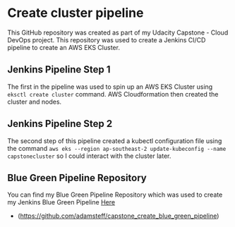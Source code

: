 
# Create cluster pipeline
This GitHub repository was created as part of my Udacity Capstone - Cloud DevOps project. This repository was used to create a Jenkins CI/CD pipeline to create an AWS EKS Cluster.

## Jenkins Pipeline Step 1
The first in the pipeline was used to spin up an AWS EKS Cluster using `eksctl create cluster` command. AWS Cloudformation then created the cluster and nodes.

## Jenkins Pipeline Step 2
The second step of this pipeline created a kubectl configuration file using the command `aws eks --region ap-southeast-2 update-kubeconfig --name capstonecluster` so I could interact with the cluster later.

## Blue Green Pipeline Repository
You can find my Blue Green Pipeline Repository which was used to create my Jenkins Blue Green Pipeline [Here](https://github.com/adamsteff/capstone_create_blue_green_pipeline)
- (https://github.com/adamsteff/capstone_create_blue_green_pipeline) 








